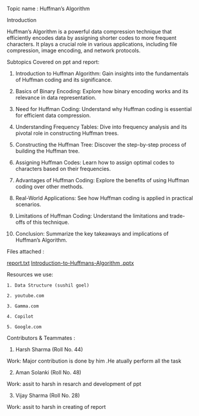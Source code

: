 Topic name : Huffman’s Algorithm

Introduction

Huffman’s Algorithm is a powerful data compression technique that efficiently encodes data by assigning shorter codes
to more frequent characters. It plays a crucial role in various applications, including file compression, image encoding, 
and network protocols.


Subtopics Covered on ppt and report:

1. Introduction to Huffman Algorithm:
                                    Gain insights into the fundamentals of Huffman coding and its significance.

2. Basics of Binary Encoding:
                            Explore how binary encoding works and its relevance in data representation.

3. Need for Huffman Coding:
                           Understand why Huffman coding is essential for efficient data compression.

4. Understanding Frequency Tables:
                               Dive into frequency analysis and its pivotal role in constructing Huffman trees.

5. Constructing the Huffman Tree:
                              Discover the step-by-step process of building the Huffman tree.

6. Assigning Huffman Codes:
                         Learn how to assign optimal codes to characters based on their frequencies.

7. Advantages of Huffman Coding:
                              Explore the benefits of using Huffman coding over other methods.

8. Real-World Applications:
                          See how Huffman coding is applied in practical scenarios.

9. Limitations of Huffman Coding:
                                 Understand the limitations and trade-offs of this technique.

10. Conclusion:
               Summarize the key takeaways and implications of Huffman’s Algorithm.

Files attached : 

[report.txt](https://github.com/harshsharma25/harshsharma25/files/14837614/report.txt)
[Introduction-to-Huffmans-Algorithm .pptx](https://github.com/harshsharma25/harshsharma25/files/14837587/Introduction-to-Huffmans-Algorithm.pptx)

  Resources we use:
  
    1. Data Structure (sushil goel)
    
    2. youtube.com
    
    3. Gamma.com
    
    4. Copilot
    
    5. Google.com
    
    
Contributors & Teammates :

1. Harsh Sharma (Roll No. 44)

Work: Major contribution is  done by  him .He atually perform all the task

2. Aman Solanki (Roll No. 48)

Work: assit to harsh in resarch and development of ppt

3. Vijay Sharma (Roll No. 28)

Work: assit to harsh in creating of report

